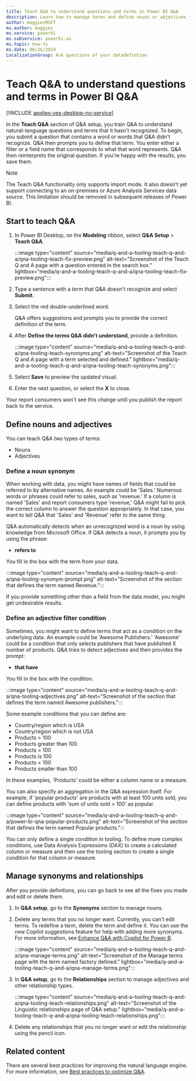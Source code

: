 ```yaml
---
title: Teach Q&A to understand questions and terms in Power BI Q&A
description: Learn how to manage terms and define nouns or adjectives to teach Q&A about your data and optimize search results.
author: maggiesMSFT
ms.author: maggies
ms.service: powerbi
ms.subservice: powerbi-ai
ms.topic: how-to
ms.date: 06/26/2024
LocalizationGroup: Ask questions of your datadefintion
---
```

# Teach Q&A to understand questions and terms in Power BI Q&A

[!INCLUDE [applies-yes-desktop-no-service](../includes/applies-yes-desktop-no-service.md)]

In the **Teach Q&A** section of Q&A setup, you train Q&A to understand natural-language questions and terms that it hasn't recognized. To begin, you submit a question that contains a word or words that Q&A didn't recognize. Q&A then prompts you to define that term. You enter either a filter or a field name that corresponds to what that word represents. Q&A then reinterprets the original question. If you're happy with the results, you save them.

> [!NOTE]
> The Teach Q&A functionality only supports import mode. It also doesn't yet support connecting to an on-premises or Azure Analysis Services data source. This limitation should be removed in subsequent releases of Power BI.

## Start to teach Q&A

1. In Power BI Desktop, on the **Modeling** ribbon, select **Q&A Setup** > **Teach Q&A**.

    :::image type="content" source="media/q-and-a-tooling-teach-q-and-a/qna-tooling-teach-fix-preview.png" alt-text="Screenshot of the Teach Q and A page with a question entered in the search box." lightbox="media/q-and-a-tooling-teach-q-and-a/qna-tooling-teach-fix-preview.png":::

2. Type a sentence with a term that Q&A doesn't recognize and select **Submit**.

3. Select the red double-underlined word. 

    Q&A offers suggestions and prompts you to provide the correct definition of the term. 
    
3. After **Define the terms Q&A didn't understand**, provide a definition.

    :::image type="content" source="media/q-and-a-tooling-teach-q-and-a/qna-tooling-teach-synonyms.png" alt-text="Screenshot of the Teach Q and A page with a term selected and defined." lightbox="media/q-and-a-tooling-teach-q-and-a/qna-tooling-teach-synonyms.png":::

4. Select **Save** to preview the updated visual.

5. Enter the next question, or select the **X** to close.

Your report consumers won't see this change until you publish the report back to the service.

## Define nouns and adjectives

You can teach Q&A two types of terms:

- Nouns
- Adjectives

### Define a noun synonym

When working with data, you might have names of fields that could be referred to by alternative names. An example could be 'Sales.' Numerous words or phrases could refer to sales, such as 'revenue.' If a column is named 'Sales' and report consumers type 'revenue,' Q&A might fail to pick the correct column to answer the question appropriately. In that case, you want to tell Q&A that 'Sales' and 'Revenue' refer to the same thing.

Q&A automatically detects when an unrecognized word is a noun by using knowledge from Microsoft Office. If Q&A detects a noun, it prompts you by using the phrase:

- **refers to** 

You fill in the box with the term from your data.

:::image type="content" source="media/q-and-a-tooling-teach-q-and-a/qna-tooling-synonym-prompt.png" alt-text="Screenshot of the section that defines the term named Revenue.":::

If you provide something other than a field from the data model, you might get undesirable results.

### Define an adjective filter condition

Sometimes, you might want to define terms that act as a condition on the underlying data. An example could be 'Awesome Publishers.' 'Awesome' could be a condition that only selects publishers that have published X number of products. Q&A tries to detect adjectives and then provides the prompt:

- **that have**  

You fill in the box with the condition.

:::image type="content" source="media/q-and-a-tooling-teach-q-and-a/qna-tooling-adjectives.png" alt-text="Screenshot of the section that defines the term named Awesome publishers.":::

Some example conditions that you can define are:

- Country/region which is USA
- Country/region which is not USA
- Products > 100
- Products greater than 100
- Products = 100
- Products is 100
- Products < 100
- Products smaller than 100

In these examples, 'Products' could be either a column name or a measure. 

You can also specify an aggregation in the Q&A expression itself. For example, if 'popular products' are products with at least 100 units sold, you can define products with 'sum of units sold > 100' as popular.  

:::image type="content" source="media/q-and-a-tooling-teach-q-and-a/power-bi-qna-popular-products.png" alt-text="Screenshot of the section that defines the term named Popular products.":::

You can only define a single condition in tooling. To define more complex conditions, use Data Analysis Expressions (DAX) to create a calculated column or measure and then use the tooling section to create a single condition for that column or measure.

## Manage synonyms and relationships

After you provide definitions, you can go back to see all the fixes you made and edit or delete them. 

1. In **Q&A setup**, go to the **Synonyms** section to manage nouns.

2. Delete any terms that you no longer want. Currently, you can't edit terms. To redefine a term, delete the term and define it. You can use the new Copilot suggestions feature for help with adding more synonyms. For more information, see [Enhance Q&A with Copilot for Power B](q-and-a-copilot-enhancements.md).

    :::image type="content" source="media/q-and-a-tooling-teach-q-and-a/qna-manage-terms.png" alt-text="Screenshot of the Manage terms page with the term named factory defined." lightbox="media/q-and-a-tooling-teach-q-and-a/qna-manage-terms.png":::
   
3. In **Q&A setup**, go to the **Relationships** section to manage adjectives and other relationship types.

   :::image type="content" source="media/q-and-a-tooling-teach-q-and-a/qna-tooling-teach-relationships.png" alt-text="Screenshot of the Linguistic relationships page of Q&A setup." lightbox="media/q-and-a-tooling-teach-q-and-a/qna-tooling-teach-relationships.png":::
    
5. Delete any relationships that you no longer want or edit the relationship using the pencil icon.


## Related content

There are several best practices for improving the natural language engine. For more information, see [Best practices to optimize Q&A](q-and-a-best-practices.md).
